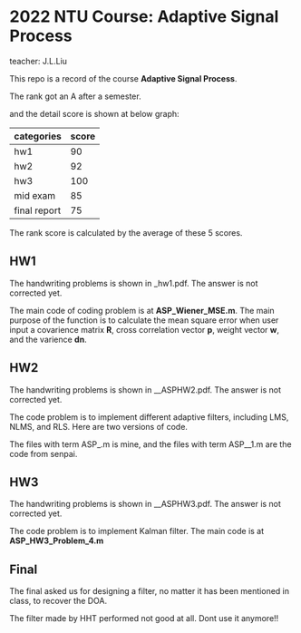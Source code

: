# 2022 NTU Course: Adaptive Signal Process
teacher: J.L.Liu

This repo is a record of the course **Adaptive Signal Process**.

The rank got an A after a semester.

and the detail score is shown at below graph:

| categories | score|
| -- | -- |
| hw1 | 90 |
| hw2 | 92 |
| hw3 | 100 |
| mid exam | 85 |
| final report | 75 |

The rank score is calculated by the average of these 5 scores.

## HW1

The handwriting problems is shown in <student id>_hw1.pdf. The answer is not corrected yet.

The main code of coding problem is at **ASP_Wiener_MSE.m**. The main purpose of the function is to calculate the mean square error when user input a covarience matrix **R**, cross correlation vector **p**, weight vector **w**, and the varience **dn**.

## HW2

The handwriting problems is shown in <student id>_<name>_ASPHW2.pdf. The answer is not corrected yet.

The code problem is to implement different adaptive filters, including LMS, NLMS, and RLS. Here are two versions of code.

The files with term ASP_<filter name>.m is mine, and the files with term ASP_<filter name>_1.m are the code from senpai.

## HW3

The handwriting problems is shown in <student id>_<name>_ASPHW3.pdf. The answer is not corrected yet.

The code problem is to implement Kalman filter.
The main code is at **ASP_HW3_Problem_4.m**

## Final

The final asked us for designing a filter, no matter it has been mentioned in class, to recover the DOA.

The filter made by HHT performed not good at all. Dont use it anymore!!
